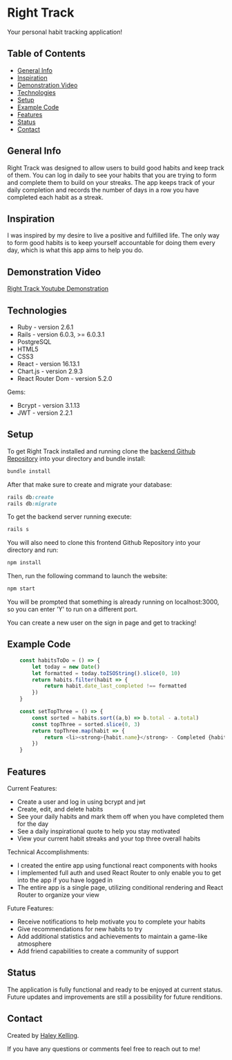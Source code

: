 # Right Track
Your personal habit tracking application!


## Table of Contents
* [General Info](#general-info)
* [Inspiration](#inspiration)
* [Demonstration Video](#demonstration-video)
* [Technologies](#technologies)
* [Setup](#setup)
* [Example Code](#example-code)
* [Features](#features)
* [Status](#status)
* [Contact](#contact)


## General Info
Right Track was designed to allow users to build good habits and keep track of them. You can log in daily to see your habits that you are trying to form and complete them to build on your streaks. The app keeps track of your daily completion and records the number of days in a row you have completed each habit as a streak. 

## Inspiration 
I was inspired by my desire to live a positive and fulfilled life. The only way to form good habits is to keep yourself accountable for doing them every day, which is what this app aims to help you do. 

## Demonstration Video
[Right Track Youtube Demonstration](https://youtu.be/5TJ_AdK0Vdc)

## Technologies 
* Ruby - version 2.6.1
* Rails - version 6.0.3, >= 6.0.3.1
* PostgreSQL
* HTML5
* CSS3 
* React - version 16.13.1
* Chart.js - version 2.9.3
* React Router Dom - version 5.2.0

Gems:
* Bcrypt - version 3.1.13
* JWT - version 2.2.1


## Setup 
To get Right Track installed and running clone the [backend Github Repository](https://github.com/haleykelling/Habit-Tracker-Backend) into your directory and bundle install:
```ruby
bundle install
```
After that make sure to create and migrate your database:
```ruby
rails db:create
rails db:migrate
```
To get the backend server running execute:
```ruby
rails s
```
You will also need to clone this frontend Github Repository into your directory and run:
```ruby
npm install
```
Then, run the following command to launch the website:
```ruby
npm start
```
You will be prompted that something is already running on localhost:3000, so you can enter 'Y' to run on a different port.

You can create a new user on the sign in page and get to tracking!

## Example Code
```javascript
    const habitsToDo = () => {
        let today = new Date()
        let formatted = today.toISOString().slice(0, 10)
        return habits.filter(habit => {
            return habit.date_last_completed !== formatted
        })
    }

    const setTopThree = () => {
        const sorted = habits.sort((a,b) => b.total - a.total)
        const topThree = sorted.slice(0, 3)
        return topThree.map(habit => {
            return <li><strong>{habit.name}</strong> - Completed {habit.total} times</li>
        })
    }
```

## Features
Current Features:
* Create a user and log in using bcrypt and jwt
* Create, edit, and delete habits 
* See your daily habits and mark them off when you have completed them for the day
* See a daily inspirational quote to help you stay motivated
* View your current habit streaks and your top three overall habits

Technical Accomplishments:
* I created the entire app using functional react components with hooks
* I implemented full auth and used React Router to only enable you to get into the app if you have logged in
* The entire app is a single page, utilizing conditional rendering and React Router to organize your view

Future Features:
* Receive notifications to help motivate you to complete your habits
* Give recommendations for new habits to try
* Add additional statistics and achievements to maintain a game-like atmosphere
* Add friend capabilities to create a community of support

## Status
The application is fully functional and ready to be enjoyed at current status. Future updates and improvements are still a possibility for future renditions.

## Contact
Created by [Haley Kelling](https://www.linkedin.com/in/haley-kelling/).

If you have any questions or comments feel free to reach out to me!

